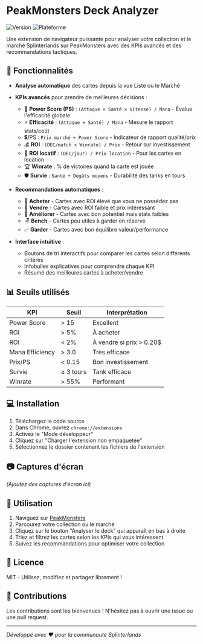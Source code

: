 # PeakMonsters Deck Analyzer

![Version](https://img.shields.io/badge/version-0.3.0-blue)
![Plateforme](https://img.shields.io/badge/plateforme-Chrome/Firefox-orange)

Une extension de navigateur puissante pour analyser votre collection et le marché Splinterlands sur PeakMonsters avec des KPIs avancés et des recommandations tactiques.

## 🚀 Fonctionnalités

- **Analyse automatique** des cartes depuis la vue Liste ou le Marché
- **KPIs avancés** pour prendre de meilleures décisions :
  - 💪 **Power Score (PS)** : `(Attaque × Santé × Vitesse) / Mana` - Évalue l'efficacité globale
  - ⚡ **Efficacité** : `(Attaque + Santé) / Mana` - Mesure le rapport stats/coût
  - 💲/PS : `Prix marché ÷ Power Score` - Indicateur de rapport qualité/prix
  - 💰 **ROI** : `(DEC/match × Winrate) / Prix` - Retour sur investissement
  - 📅 **ROI locatif** : `(DEC/jour) / Prix location` - Pour les cartes en location
  - 🏆 **Winrate** : % de victoires quand la carte est jouée
  - 🛡️ **Survie** : `Santé ÷ Dégâts moyens` - Durabilité des tanks en tours

- **Recommandations automatiques** :
  - 🛒 **Acheter** - Cartes avec ROI élevé que vous ne possédez pas
  - 💸 **Vendre** - Cartes avec ROI faible et prix intéressant
  - 🔼 **Améliorer** - Cartes avec bon potentiel mais stats faibles
  - 🪑 **Bench** - Cartes peu utiles à garder en réserve
  - ✅ **Garder** - Cartes avec bon équilibre valeur/performance

- **Interface intuitive** :
  - Boutons de tri interactifs pour comparer les cartes selon différents critères
  - Infobulles explicatives pour comprendre chaque KPI
  - Résumé des meilleures cartes à acheter/vendre

## 📊 Seuils utilisés

| KPI | Seuil | Interprétation |
|-----|-------|----------------|
| Power Score | > 15 | Excellent |
| ROI | > 5% | À acheter |
| ROI | < 2% | À vendre si prix > 0.20$ |
| Mana Efficiency | > 3.0 | Très efficace |
| Prix/PS | < 0.15 | Bon investissement |
| Survie | ≥ 3 tours | Tank efficace |
| Winrate | > 55% | Performant |

## 💻 Installation

1. Téléchargez le code source
2. Dans Chrome, ouvrez `chrome://extensions`
3. Activez le "Mode développeur"
4. Cliquez sur "Charger l'extension non empaquetée"
5. Sélectionnez le dossier contenant les fichiers de l'extension

## 📷 Captures d'écran

*(Ajoutez des captures d'écran ici)*

## 🔧 Utilisation

1. Naviguez sur [PeakMonsters](https://peakmonsters.com)
2. Parcourez votre collection ou le marché
3. Cliquez sur le bouton "Analyser le deck" qui apparaît en bas à droite
4. Triez et filtrez les cartes selon les KPIs qui vous intéressent
5. Suivez les recommandations pour optimiser votre collection

## 📝 Licence

MIT - Utilisez, modifiez et partagez librement !

## 🙏 Contributions

Les contributions sont les bienvenues ! N'hésitez pas à ouvrir une issue ou une pull request.

---

*Développé avec ❤️ pour la communauté Splinterlands* 